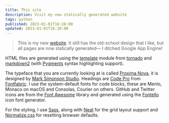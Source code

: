 ```yaml
---
title: This site
description: Visit my new statically generated website
tags: python
published: 2023-01-01T16:20:00
updated: 2023-01-01T16:20:00
---
```


> This is my new [website](https://github.com/onur1/website). It still has the old-school design that I like, but all pages are now statically generated&mdash; I ditched Google App Engine!

HTML files are generated using the [template](https://www.tornadoweb.org/en/stable/template.html) module from [tornado](https://www.tornadoweb.org/) and [markdown2](https://github.com/trentm/python-markdown2) (with [Pygments](https://pygments.org/) syntax highlighting support).

The typeface that you are currently looking at is called [Proxima Nova](https://www.marksimonson.com/fonts/view/proxima-nova), it is designed by [Mark Simonson Studio](https://www.marksimonson.com). Headings are [Code Pro](https://www.fontfabric.com/fonts/code-pro/) from [Fontfabric](https://www.fontfabric.com). I use the system-default fonts for code blocks, these are Menlo, Monaco on macOS and Consolas, Courier on others. GitHub and Twitter icons are from the [Font Awesome](https://fontawesome.com/) library and generated using the [Fontello](https://fontello.com/) icon font generator.

For the styling, I use [Sass](https://sass-lang.com/), along with [Neat](https://neat.bourbon.io/) for the grid layout support and [Normalize.css](https://necolas.github.io/normalize.css/) for resetting browser defaults.
